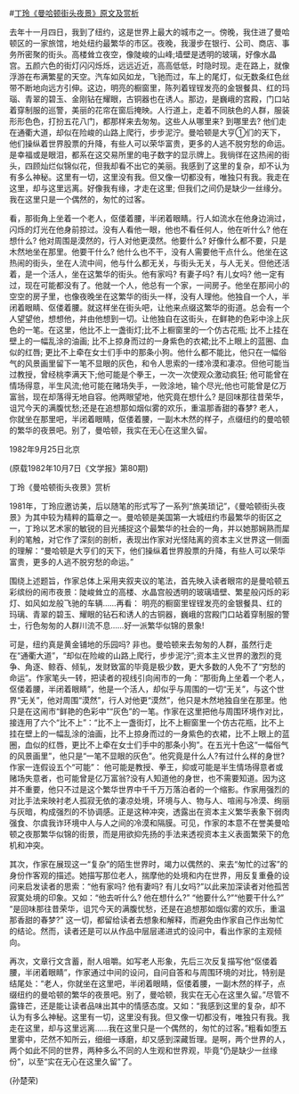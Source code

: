 #[丁玲《曼哈顿街头夜景》原文及赏析](https://www.vrrw.net/wx/9123.html)

去年十一月四日，我到了纽约，这是世界上最大的城市之一。傍晚，我住进了曼哈顿区的一家旅馆，地处纽约最繁华的市区。夜晚，我漫步在银行、公司、商店、事务所密聚的街头。高楼耸立夜空，像陡峻的山峰;墙壁是透明的玻璃，好像水晶宫。五颜六色的街灯闪闪烁烁，远远近近，高高低低，时隐时现。走在路上，就像浮游在布满繁星的天空。汽车如风如龙，飞驰而过，车上的尾灯，似无数条红色丝带不断地向远方引伸。这边，明亮的橱窗里，陈列着锃锃发亮的金银餐具、红的玛瑙、青翠的碧玉、金刚钻在耀眼，古铜器也在诱人。那边，是巍峨的宫殿，门口站着穿制服的巡警，美丽的花帘在窗后掩映。人行道上，走着不同肤色的人群，服装形形色色，打扮五花八门，都那样来去匆匆。这些人从哪里来? 到哪里去? 他们走在通衢大道，却似在险峻的山路上爬行，步步泥泞。曼哈顿是大亨①们的天下，他们操纵着世界股票的升降，有些人可以荣华富贵，更多的人逃不脱穷愁的命运。是幸福或是眼泪，都系在这交易所里的电子数字的显示牌上。我徜徉在这热闹的街头，四顾灿烂似锦似花，但我却看不出它的美丽。我感到了这里的复杂，却不认为有多么神秘。这里有一切，这里没有我。但又像一切都没有，唯独只有我。我走在这里，却与这里远离。好像我有缘，才走在这里; 但我们之间仍是缺少一丝缘分。我在这里只是一个偶然的，匆忙的过客。



看，那街角上坐着一个老人，伛偻着腰，半闭着眼睛。行人如流水在他身边淌过，闪烁的灯光在他身前掠过。没有人看他一眼，他也不看任何人，他在听什么? 他在想什么? 他对周围是漠然的，行人对他更漠然。他要什么? 好像什么都不要，只是木然地坐在那里。他要干什么? 他什么也不干，没有人需要他干点什么。他坐在这热闹的街头，坐在人流中间，他与什么都无关，与街头无关，与人无关。但他还活着，是一个活人，坐在这繁华的街头。他有家吗? 有妻子吗? 有儿女吗? 他一定有过，现在可能都没有了。他就一个人，他总有一个家，一间房子。他坐在那间小的空空的房子里，也像夜晚坐在这繁华的街头一样，没有人理他。他独自一个人，半闭着眼睛、伛偻着腰。就这样坐在街头吧，让他来点缀这繁华的街道。总会有一个人望望他，想想他，并由他想到一切。让他独自在这街头，在鲜艳的色彩中涂上灰色的一笔。在这里，他比不上一盏街灯;比不上橱窗里的一个仿古花瓶; 比不上挂在壁上的一幅乱涂的油画; 比不上掠身而过的一身紫色的衣裙;比不上眼上的蓝圈、血似的红唇; 更比不上牵在女士们手中的那条小狗。他什么都不能比，他只在一幅俗气的风景画里留下一笔不显眼的灰色，和令人思索的一缕冷漠和凄凉。但他可能当过教授，曾经桃李满天下;他可能是个拳王，一次一次使观众激动疯狂; 他可能曾在情场得意，半生风流;他可能在赌场失手，一败涂地，输个尽光;他也可能曾是亿万富翁，现在却落得无地自容。他两眼望地，他究竟在想什么? 是回味那往昔荣华，诅咒今天的满腹忧愁;还是在追想那如烟似雾的欢乐，重温那香甜的春梦? 老人，你就坐在那里吧，半闭着眼睛，伛偻着腰，一副木木然的样子，点缀纽约的曼哈顿的繁华的夜景吧。别了，曼哈顿，我实在无心在这里久留。

1982年9月25日北京

(原载1982年10月7日《文学报》第80期)

丁玲《曼哈顿街头夜景》赏析

1981年，丁玲应邀访美，后以随笔的形式写了一系列“旅美琐记”，《曼哈顿街头夜景》为其中较为精粹的篇章之一。曼哈顿是美国第一大城纽约市最繁华的街区之一，丁玲以艺术家的敏锐的目光捕捉这个最繁华的社会的一角，并以她那娴熟而犀利的笔触，对它作了深刻的剖析，表现出作家对光怪陆离的资本主义世界这一侧面的理解：“曼哈顿是大亨们的天下，他们操纵着世界股票的升降，有些人可以荣华富贵，更多的人逃不脱穷愁的命运。”

围绕上述题旨，作家总体上采用夹叙夹议的笔法，首先映入读者眼帘的是曼哈顿五彩缤纷的闹市夜景：陡峻耸立的高楼、水晶宫般透明的玻璃墙壁、繁星般闪烁的彩灯、如风如龙般飞驰的车辆……再看： 明亮的橱窗里锃锃发亮的金银餐具、红的玛璃、青翠的碧玉、耀眼的钻石和诱人的古铜器，巍峨的宫殿门口站着穿制服的警士，行色匆匆的人群川流不息……好一派繁华似锦的景象!

可是，纽约真是黄金铺地的乐园吗? 非也。曼哈顿来去匆匆的人群，虽然行走在“通衢大道”，“却似在险峻的山路上爬行，步步泥泞”;资本主义世界的激烈的竞争、角逐、鲸吞、倾轧，发财致富的毕竟是极少数，更大多数的人免不了“穷愁的命运”。作家笔头一转，把读者的视线引向闹市的一角：“那街角上坐着一个老人，伛偻着腰，半闭着眼睛”，他是一个活人，却似乎与周围的一切“无关”，与这个世界“无关”，他对周围“漠然”，行人对他更“漠然”，他只是木然地独自坐在那里。他只是在这闹市“鲜艳的色彩中”“灰色”的一笔。作家在这里把他与周围环境作对比，接连用了六个“比不上”：“比不上一盏街灯，比不上橱窗里一个仿古花瓶，比不上挂在壁上的一幅乱涂的油画，比不上掠身而过的一身紫色的衣裙，比不上眼上的蓝圈，血似的红唇，更比不上牵在女士们手中的那条小狗”。在五光十色这“一幅俗气的风景画里”，他只是“一笔不显眼的灰色”。他究竟是什么人?有过什么样的身世? 作家一连假设五个“可能”： 他可能是教授、拳王，抑或可能是半生情场得意者或赌场失意者，也可能曾是亿万富翁?没有人知道他的身世，也不需要知道。因为这并不重要，他只不过是这个繁华世界中千千万万落泊者的一个缩影。作家用强烈的对比手法来映衬老人孤寂无依的凄凉处境，环境与人、物与人、喧闹与冷漠、绚丽与灰暗，构成强烈的不协调感。正是这种冲突，透露出在资本主义繁华表象下弱肉强食、尔虞我诈环境中人与人之间的冷漠和隔膜。可见，作家的本意不在誉美曼哈顿之夜那繁华似锦的街景，而是用欲抑先扬的手法来透视资本主义表面繁荣下的危机和冲突。

其次，作家在展现这一“复杂”的陌生世界时，竭力以偶然的、来去“匆忙的过客”的身份作客观的描述。她描写那位老人，揣摩他的处境和内在世界，用反复重叠的设问来启发读者的思索：“他有家吗? 他有妻吗? 有儿女吗?”以此来加深读者对他孤苦寂寞处境的印象。又如：“他去听什么? 他在想什么?” “他要什么?”“他要干什么?” “是回味那往昔荣华，诅咒今天的满腹忧愁，还是在追想那如烟似雾的欢乐，重温那香甜的春梦?” 这一切，都留给读者去想象和解释，而避免由作家自己作出匆忙的结论。然而，读者还是可以从作品中层层递进式的设问中，看出作家的主观倾向。

再次，文章行文含蓄，耐人咀嚼。如写老人形象，先后三次反复描写他“伛偻着腰，半闭着眼睛”，作家通过中间的设问，自问自答和与周围环境的对比，特别是结尾处：“老人，你就坐在这里吧，半闭着眼睛，伛偻着腰，一副木然的样子，点缀纽约的曼哈顿的繁华的夜景吧。别了，曼哈顿，我实在无心在这里久留。”尽管不露锋芒，还是能让读者品味出其中的情感态度。又如：“我感到这里的复杂，却不认为有多么神秘。这里有一切，这里没有我。但又像一切都没有，唯独只有我。我走在这里，却与这里远离……我在这里只是一个偶然的，匆忙的过客。”粗看如堕五里雾中，茫然不知所云，细细一琢磨，却又感到深藏哲理。是啊，两个世界的人，两个如此不同的世界，两种多么不同的人生观和世界观，毕竟“仍是缺少一丝缘份”，以至“实在无心在这里久留”了。

(孙楚荣)

